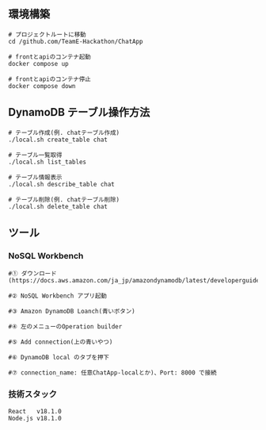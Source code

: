 ## 環境構築
    # プロジェクトルートに移動
    cd /github.com/TeamE-Hackathon/ChatApp

    # frontとapiのコンテナ起動
    docker compose up

    # frontとapiのコンテナ停止
    docker compose down

## DynamoDB テーブル操作方法
    # テーブル作成(例. chatテーブル作成)
    ./local.sh create_table chat

    # テーブル一覧取得
    ./local.sh list_tables

    # テーブル情報表示
    ./local.sh describe_table chat

    # テーブル削除(例. chatテーブル削除)
    ./local.sh delete_table chat

## ツール
### NoSQL Workbench

    #① ダウンロード(https://docs.aws.amazon.com/ja_jp/amazondynamodb/latest/developerguide/workbench.settingup.html)

    #② NoSQL Workbench アプリ起動

    #③ Amazon DynamoDB Loanch(青いボタン)

    #④ 左のメニューのOperation builder

    #⑤ Add connection(上の青いやつ)

    #⑥ DynamoDB local のタブを押下

    #⑦ connection_name: 任意ChatApp-localとか)、Port: 8000 で接続

### 技術スタック
    React   v18.1.0
    Node.js v18.1.0